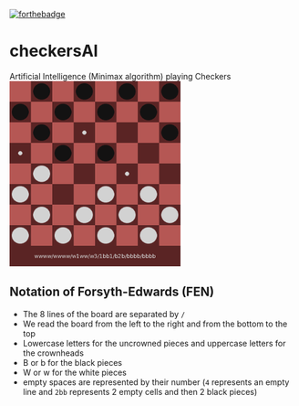 [![forthebadge](https://forthebadge.com/images/badges/made-with-python.svg)](https://forthebadge.com)
# checkersAI
Artificial Intelligence (Minimax algorithm) playing Checkers
<br>
<img src="https://github.com/arthurbabin/checkersAI/blob/main/screenshots/example.png?raw=true" width="300" height="324"/>
## Notation of Forsyth-Edwards (FEN)
- The 8 lines of the board are separated by `/`
- We read the board from the left to the right and from the bottom to the top
- Lowercase letters for the uncrowned pieces and uppercase letters for the crownheads
- B or b for the black pieces
- W or w for the white pieces
- empty spaces are represented by their number (`4` represents an empty line and `2bb` represents 2 empty cells and then 2 black pieces)
